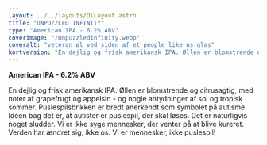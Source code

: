 ```yaml
---
layout: ../../layouts/OlLayout.astro
title: "UNPUZZLED INFINITY"
type: "American IPA - 6.2% ABV"
coverimage: "/Unpuzzledinfinity.webp"
coveralt: "veteran øl ved siden af et people like us glas"
kortversion: "En dejlig og frisk amerikansk IPA. Øllen er blomstrende og citrusagtig, med noter af grapefrugt og appelsin - og nogle antydninger af sol og tropisk sommer."
---
```

**American IPA - 6.2% ABV**

En dejlig og frisk amerikansk IPA. Øllen er blomstrende og citrusagtig, med noter af grapefrugt og appelsin - og nogle antydninger af sol og tropisk sommer. Puslespilsbrikken er bredt anerkendt som symbolet på autisme. Idéen bag det er, at autister er puslespil, der skal løses. Det er naturligvis noget sludder. Vi er ikke syge mennesker, der venter på at blive kureret. Verden har ændret sig, ikke os. Vi er mennesker, ikke puslespil!